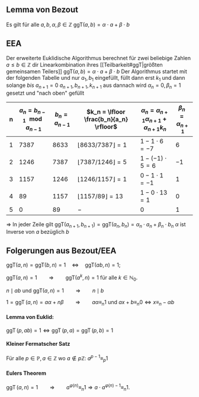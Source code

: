 ## Lemma von Bezout
Es gilt für alle $a, b, \alpha, \beta \in \mathbb{Z}$
$\text{ggT}(a, b) = \alpha \cdot a + \beta \cdot b$

## EEA
Der erweiterte Euklidische Algorithmus berechnet für zwei beliebige Zahlen $a \leq b \in \mathbb{Z}$ dir Linearkombination ihres [[Teilbarkeit#ggT|größten gemeinsamen Teilers]] $\text{ggT}(a, b) = \alpha \cdot a + \beta \cdot b$
Der Algorithmus startet mit der folgenden Tabelle und nur $a_1, b_1$ eingefüllt, 
	füllt dann erst $k_1$ und dann
	solange _bis_ $a_{n+1} =0$
		$a_{n+1}, b_{n+1}, k_{n+1}$ aus
	dannach wird $\alpha_n=0, \beta_n=1$ gesetzt und "nach oben" gefüllt 

| n   | $a_n = b_{n-1} \mod a_{n-1}$ | $b_n = a_{n-1}$ | $k_n = \lfloor \frac{b_n}{a_n} \rfloor$ | $\alpha_n = \alpha_{n+1} \alpha_{n+1} + \alpha_{n+1} k_n$ | $\beta_n = \alpha_{n+1}$ |
| --- | ---------------------------- | --------------- | --------------------------------------- | --------------------------------------------------------- | ------------------------ |
| 1   | $7387$                       | $8633$          | $\lfloor 8633 / 7387 \rfloor = 1$       | $1 - 1 \cdot 6 = -7$                                      | $6$                      |
| 2   | $1246$                       | $7387$          | $\lfloor 7387 / 1246 \rfloor = 5$       | $1 - (-1) \cdot 5 = 6$                                    | $-1$                     |
| 3   | $1157$                       | $1246$          | $\lfloor 1246 / 1157 \rfloor = 1$       | $0 - 1 \cdot 1 = -1$                                      | $1$                      |
| 4   | $89$                         | $1157$          | $\lfloor 1157 / 89 \rfloor = 13$        | $1 - 0\cdot13 = 1$                                        | $0$                      |
| 5   | $0$                          | $89$            | $-$                                     | $0$                                                       | $1$                      |

⇒ In jeder Zeile gilt $\text{ggT}(a_{n+1}, b_{n+1}) = \text{ggT}(a_n, b_n) = \alpha_n \cdot a_n + \beta_n \cdot b_n$
$\alpha$ ist Inverse von $a$ bezüglich $b$

## Folgerungen aus Bezout/EEA
$\text{ggT}(a, n) = \text{ggT}(b, n) = 1 \quad \iff \quad \text{ggT}(ab, n) = 1;$

$\text{ggT}(a, n) = 1 \qquad\Rightarrow\qquad \text{ggT}(a^k, n) = 1$ für alle $k \in \mathbb{N}_0$.

$n \mid ab$ und $\text{ggT}(a, n) = 1 \qquad\Rightarrow\qquad n \mid b$

$1 = \operatorname{ggT}(a, n) = a\alpha + n\beta \qquad \Rightarrow\qquad a\alpha \equiv_n 1$ und $ax + b \equiv_n 0 \iff x \equiv_n -\alpha b$
#### Lemma von Euklid:
$\operatorname{ggT}(p, ab) = 1 \iff \operatorname{ggT}(p, a) = \operatorname{ggT}(p, b) = 1$
#### Kleiner Fermatscher Satz
Für alle $p\in\mathbb{P}, a\in\mathbb{Z}$ wo $a\notin p\mathbb{Z}$:
$a^{p-1} \equiv_p 1$
#### Eulers Theorem
$\operatorname{ggT}(a, n) = 1 \qquad\Rightarrow \qquad a^{\varphi(n)} \equiv_n 1 \Rightarrow a \cdot a^{\varphi(n)-1} \equiv_n 1.$

